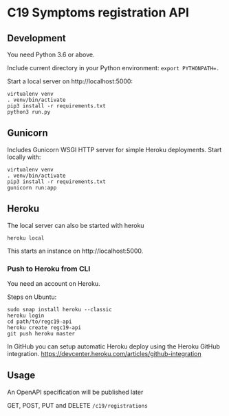 # C19 Symptoms registration API

## Development
You need Python 3.6 or above.

Include current directory in your Python environment:
`export PYTHONPATH=.`

Start a local server on http://localhost:5000:
```
virtualenv venv
. venv/bin/activate
pip3 install -r requirements.txt
python3 run.py
```

## Gunicorn
Includes Gunicorn WSGI HTTP server for simple Heroku deployments.
Start locally with:
```
virtualenv venv
. venv/bin/activate
pip3 install -r requirements.txt
gunicorn run:app
```

## Heroku
The local server can also be started with heroku
```
heroku local
```
This starts an instance on http://localhost:5000.


### Push to Heroku from CLI
You need an account on Heroku.

Steps on Ubuntu:
```
sudo snap install heroku --classic
heroku login
cd path/to/regc19-api
heroku create regc19-api
git push heroku master
```

In GitHub you can setup automatic Heroku deploy using the Heroku GitHub integration.
https://devcenter.heroku.com/articles/github-integration

## Usage

An OpenAPI specification will be published later

GET, POST, PUT and DELETE `/c19/registrations`
